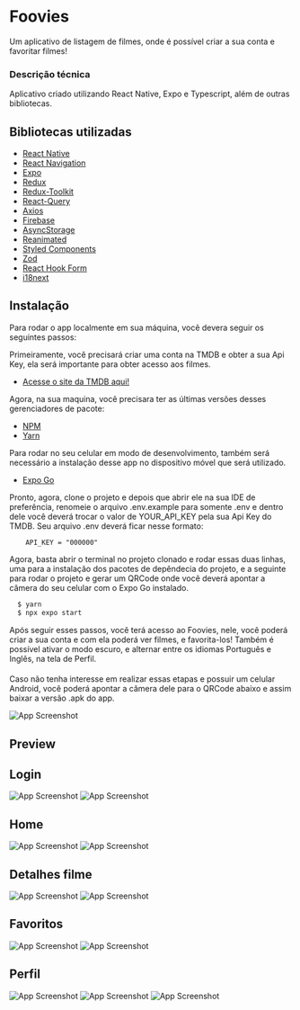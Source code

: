 
# Foovies

Um aplicativo de listagem de filmes, onde é possível criar a sua conta e favoritar filmes!





### Descrição técnica
Aplicativo criado utilizando React Native, Expo e Typescript, além de outras bibliotecas.


## Bibliotecas utilizadas
 - [React Native]()
 - [React Navigation]()
 - [Expo]()
 - [Redux]()
 - [Redux-Toolkit]()
 - [React-Query]()
 - [Axios]()
 - [Firebase]()
 - [AsyncStorage]()
 - [Reanimated]()
 - [Styled Components]()
 - [Zod]()
 - [React Hook Form]()
 - [i18next]()
 



## Instalação

Para rodar o app localmente em sua máquina, você devera seguir os seguintes passos:

Primeiramente, você precisará criar uma conta na TMDB e obter a sua Api Key, ela será importante para obter acesso aos filmes.
- [Acesse o site da TMDB aqui!](https://www.themoviedb.org/?language=pt-BR)

Agora, na sua maquina, você precisara ter as últimas versões desses gerenciadores de pacote:
 - [NPM]()
 - [Yarn]()

Para rodar no seu celular em modo de desenvolvimento, também será necessário a instalação desse app no dispositivo móvel que será utilizado.
 - [Expo Go]()

Pronto, agora, clone o projeto e depois que abrir ele na sua IDE de preferência, renomeie o arquivo .env.example para somente .env e dentro dele você deverá trocar o valor de YOUR_API_KEY pela sua Api Key do TMDB. Seu arquivo .env deverá ficar nesse formato:
```
    API_KEY = "000000"
```

Agora, basta abrir o terminal no projeto clonado e rodar essas duas linhas, uma para a instalação dos pacotes de depêndecia do projeto, e a seguinte para rodar o projeto e gerar um QRCode onde você deverá apontar a câmera do seu celular com o Expo Go instalado.
```bash
  $ yarn
  $ npx expo start
```
Após seguir esses passos, você terá acesso ao Foovies, nele, você poderá criar a sua conta e com ela poderá ver filmes, e favorita-los! Também é possível ativar o modo escuro, e alternar entre os idiomas Português e Inglês, na tela de Perfil.

####

Caso não tenha interesse em realizar essas etapas e possuir um celular Android, você poderá apontar a câmera dele para o QRCode abaixo e assim baixar a versão .apk do app.

![App Screenshot](https://github.com/Pcfilho/Foovies/blob/master/readme-assets/qrplus-code-1682938554069.jpg) 

## Preview

## Login

![App Screenshot](https://github.com/Pcfilho/Foovies/blob/master/readme-assets/7k46vv.gif) 
![App Screenshot](https://github.com/Pcfilho/Foovies/blob/master/readme-assets/7k470f.gif) 

## Home

![App Screenshot](https://github.com/Pcfilho/Foovies/blob/master/readme-assets/7k47fy.gif) 
![App Screenshot](https://github.com/Pcfilho/Foovies/blob/master/readme-assets/7k47ib.gif) 

## Detalhes filme

![App Screenshot](https://github.com/Pcfilho/Foovies/blob/master/readme-assets/7k44yf.gif) 
![App Screenshot](https://github.com/Pcfilho/Foovies/blob/master/readme-assets/7k455e.gif) 

## Favoritos

![App Screenshot](https://github.com/Pcfilho/Foovies/blob/master/readme-assets/7k45cn.gif) 
![App Screenshot](https://github.com/Pcfilho/Foovies/blob/master/readme-assets/7k45fy.gif) 

## Perfil

![App Screenshot](https://github.com/Pcfilho/Foovies/blob/master/readme-assets/7k45nd.gif) 
![App Screenshot](https://github.com/Pcfilho/Foovies/blob/master/readme-assets/7k45ot.gif) 
![App Screenshot](https://github.com/Pcfilho/Foovies/blob/master/readme-assets/7k45rh.gif) 
